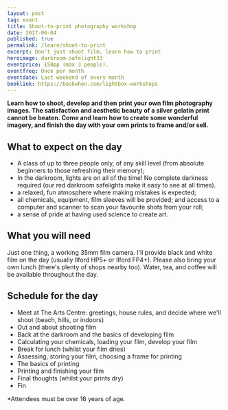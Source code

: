 ```yaml
---
layout: post
tag: event
title: Shoot-to-print photography workshop
date: 2017-06-04
published: true
permalink: /learn/shoot-to-print
excerpt: Don't just shoot film, learn how to print
heroimage: darkroom-safelight33
eventprice: £50pp (max 3 people).
eventfreq: Once per month
eventdate: Last weekend of every month
booklink: https://bookwhen.com/lightbox-workshops
---
```


**Learn how to shoot, develop and then print your own film photography images. The satisfaction and aesthetic beauty of a silver gelatin print cannot be beaten. Come and learn how to create some wonderful imagery, and finish the day with your own prints to frame and/or sell.**

## What to expect on the day
- A class of up to three people only, of any skill level (from absolute beginners to those refreshing their memory);
- In the darkroom, lights are on all of the time! No complete darkness required (our red darkroom safelights make it easy to see at all times).
- a relaxed, fun atmosphere where making mistakes is expected;
- all chemicals, equipment, film sleeves will be provided; and access to a computer and scanner to scan your favourite shots from your roll;
- a sense of pride at having used science to create art.

## What you will need

Just one thing, a working 35mm film camera. I'll provide black and white film on the day (usually Ilford HP5+ or Ilford FP4+). Please also bring your own lunch (there's plenty of shops nearby too). Water, tea, and coffee will be available throughout the day.

## Schedule for the day

* Meet at The Arts Centre: greetings, house rules, and decide where we'll shoot (beach, hills, or indoors)
* Out and about shooting film
* Back at the darkroom and the basics of developing film
* Calculating your chemicals, loading your film, develop your film
* Break for lunch (whilst your film dries)
* Assessing, storing your film, choosing a frame for printing
* The basics of printing
* Printing and finishing your film
* Final thoughts (whilst your prints dry)
* Fin


*Attendees must be over 16 years of age.
